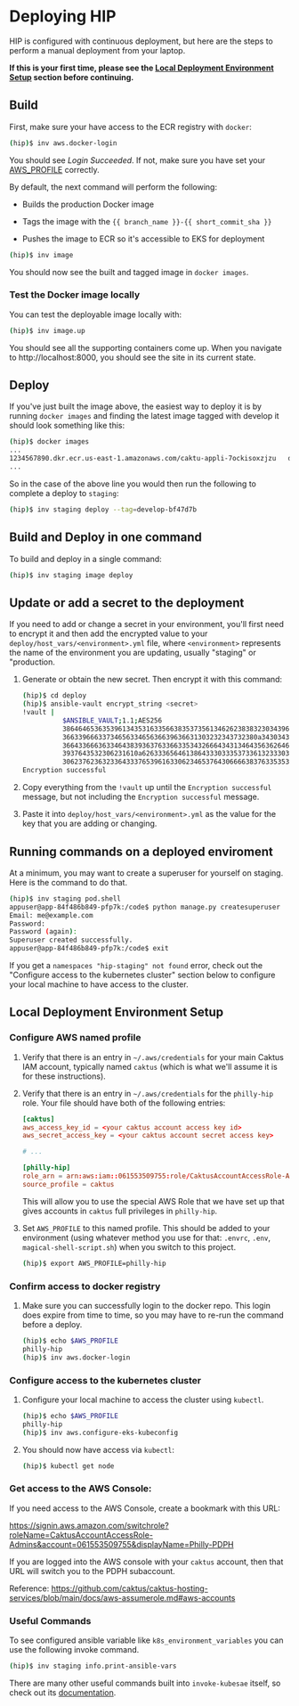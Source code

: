 # Deploying HIP

HIP is configured with continuous deployment, but here are the steps to perform a manual
deployment from your laptop.

**If this is your first time, please see the [Local Deployment Environment Setup](#local-deployment-environment-setup) section before continuing.**

## Build

First, make sure your have access to the ECR registry with ``docker``:

```sh
(hip)$ inv aws.docker-login
```

You should see *Login Succeeded*. If not, make sure you have set your
[AWS_PROFILE](#configure-aws-named-profile) correctly.

By default, the next command will perform the following:
* Builds the production Docker image

* Tags the image with the ``{{ branch_name }}-{{ short_commit_sha }}``

* Pushes the image to ECR so it's accessible to EKS for deployment

```sh
(hip)$ inv image
```

You should now see the built and tagged image in ``docker images``.


### Test the Docker image locally

You can test the deployable image locally with:

```sh
(hip)$ inv image.up
```

You should see all the supporting containers come up. When you navigate to
http://localhost:8000, you should see the site in its current state.


## Deploy

If you've just built the image above, the easiest way to deploy it is by running ``docker images`` and
finding the latest image tagged with develop it should look something like this:

```sh
(hip)$ docker images
...
1234567890.dkr.ecr.us-east-1.amazonaws.com/caktu-appli-7ockisoxzjzu   develop-bf47d7b                    ddd65535d290        9 minutes ago       539MB
...
```

So in the case of the above line you would then run the following to complete a deploy to `staging`:

```sh
(hip)$ inv staging deploy --tag=develop-bf47d7b
```


## Build and Deploy in one command

To build and deploy in a single command:

```sh
(hip)$ inv staging image deploy
```

## Update or add a secret to the deployment

If you need to add or change a secret in your environment, you'll first need to encrypt
it and then add the encrypted value to your `deploy/host_vars/<environment>.yml` file,
where `<environment>` represents the name of the environment you are updating, usually
"staging" or "production.

1. Generate or obtain the new secret. Then encrypt it with this command:

    ```sh
    (hip)$ cd deploy
    (hip)$ ansible-vault encrypt_string <secret>
    !vault |
              $ANSIBLE_VAULT;1.1;AES256
              38646465363539613435316335663835373561346262383832303439623533376564636465666535
              3663396663373465633465636639636631303232343732380a343034376633323330386337653930
              36643366636334643839363763366335343266643431346435636264623634616538373863393534
              3937643532306231610a626333656461386433303335373361323330323466666130303063303863
              30623762363233643337653961633062346537643066663837633535336164623663
    Encryption successful
    ```
2. Copy everything from the `!vault` up until the `Encryption successful` message, but
   not including the `Encryption successful` message.

3. Paste it into `deploy/host_vars/<environment>.yml` as the value for the key that you
   are adding or changing.

## Running commands on a deployed enviroment

At a minimum, you may want to create a superuser for yourself on staging. Here is the
command to do that.

```sh
(hip)$ inv staging pod.shell
appuser@app-84f486b849-pfp7k:/code$ python manage.py createsuperuser
Email: me@example.com
Password:
Password (again):
Superuser created successfully.
appuser@app-84f486b849-pfp7k:/code$ exit
```

If you get a `namespaces "hip-staging" not found` error, check out the "Configure access
to the kubernetes cluster" section below to configure your local machine to have access
to the cluster.

## Local Deployment Environment Setup

### Configure AWS named profile

1. Verify that there is an entry in `~/.aws/credentials` for your main Caktus IAM
   account, typically named `caktus` (which is what we'll assume it is for these
   instructions).

2. Verify that there is an entry in `~/.aws/credentials` for the `philly-hip` role.
   Your file should have both of the following entries:

    ```conf
    [caktus]
    aws_access_key_id = <your caktus account access key id>
    aws_secret_access_key = <your caktus account secret access key>

    # ...

    [philly-hip]
    role_arn = arn:aws:iam::061553509755:role/CaktusAccountAccessRole-Admins
    source_profile = caktus
    ```

    This will allow you to use the special AWS Role that we have set up that gives
    accounts in `caktus` full privileges in `philly-hip`.

3. Set `AWS_PROFILE` to this named profile. This should be added to your environment
   (using whatever method you use for that: `.envrc`, `.env`, `magical-shell-script.sh`)
   when you switch to this project.

   ```sh
   (hip)$ export AWS_PROFILE=philly-hip
   ```

### Confirm access to docker registry

1. Make sure you can successfully login to the docker repo. This login does expire from
    time to time, so you may have to re-run the command before a deploy.

    ```sh
    (hip)$ echo $AWS_PROFILE
    philly-hip
    (hip)$ inv aws.docker-login
    ```

### Configure access to the kubernetes cluster

1. Configure your local machine to access the cluster using ``kubectl``.

   ```sh
   (hip)$ echo $AWS_PROFILE
   philly-hip
   (hip)$ inv aws.configure-eks-kubeconfig
   ```

2. You should now have access via ``kubectl``:

    ```sh
    (hip)$ kubectl get node
    ```

### Get access to the AWS Console:

If you need access to the AWS Console, create a bookmark with this URL:

https://signin.aws.amazon.com/switchrole?roleName=CaktusAccountAccessRole-Admins&account=061553509755&displayName=Philly-PDPH

If you are logged into the AWS console with your `caktus` account, then that URL will
switch you to the PDPH subaccount.

Reference: https://github.com/caktus/caktus-hosting-services/blob/main/docs/aws-assumerole.md#aws-accounts

### Useful Commands

To see configured ansible variable like ``k8s_environment_variables`` you can use the following invoke command.

```sh
(hip)$ inv staging info.print-ansible-vars
```

There are many other useful commands built into `invoke-kubesae` itself, so check out
its [documentation](https://github.com/caktus/invoke-kubesae).
